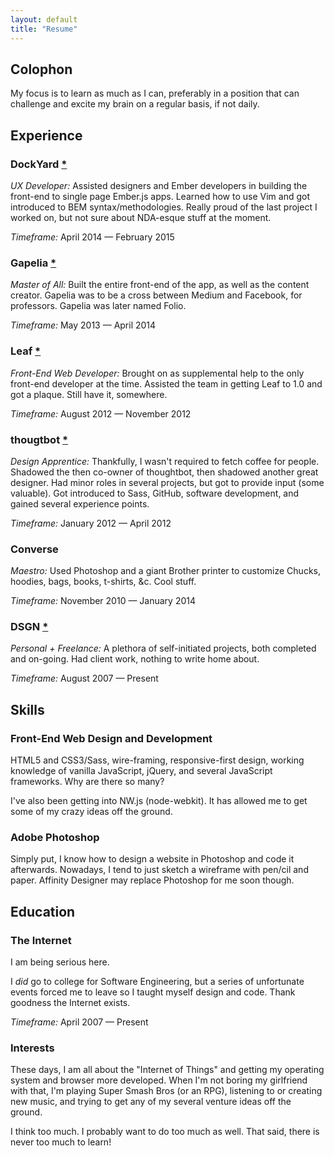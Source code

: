 ```yaml
---
layout: default
title: "Resume"
---
```


<h2 class="title">Colophon</h2>

My focus is to learn as much as I can, preferably in a position that can challenge and excite my brain on a regular basis, if not daily.



<div class="divider">
  <span class="divider__shape-01"></span>
  <span class="divider__shape-02"></span>
  <span class="divider__shape-03"></span>
  <span class="divider__shape-04"></span>
</div>



<h2 class="title">Experience</h2>

### DockYard [*](http://dockyard.com)

*UX Developer:*
Assisted designers and Ember developers in building the front-end to single page Ember.js apps. Learned how to use Vim and got introduced to BEM syntax/methodologies. Really proud of the last project I worked on, but not sure about NDA-esque stuff at the moment.

*Timeframe:*
April 2014 — February 2015



### Gapelia [*](http://gapelia.com)

*Master of All:*
Built the entire front-end of the app, as well as the content creator. Gapelia was to be a cross between Medium and Facebook, for professors. Gapelia was later named Folio.

*Timeframe:*
May 2013 — April 2014



### Leaf [*](http://leaf.me)

*Front-End Web Developer:*
Brought on as supplemental help to the only front-end developer at the time. Assisted the team in getting Leaf to 1.0 and got a plaque. Still have it, somewhere.

*Timeframe:*
August 2012 — November 2012



### thougtbot [*](http://thoughtbot.com)

*Design Apprentice:*
Thankfully, I wasn't required to fetch coffee for people. Shadowed the then co-owner of thoughtbot, then shadowed another great designer. Had minor roles in several projects, but got to provide input (some valuable). Got introduced to Sass, GitHub, software development, and gained several experience points.

*Timeframe:*
January 2012 — April 2012



### Converse

*Maestro:*
Used Photoshop and a giant Brother printer to customize Chucks, hoodies, bags, books, t-shirts, &c. Cool stuff.

*Timeframe:*
November 2010 — January 2014



### DSGN [*](http://dsgn.io)

*Personal + Freelance:*
A plethora of self-initiated projects, both completed and on-going. Had client work, nothing to write home about.

*Timeframe:*
August 2007 — Present



<div class="divider">
  <span class="divider__shape-01"></span>
  <span class="divider__shape-02"></span>
  <span class="divider__shape-03"></span>
  <span class="divider__shape-04"></span>
</div>



<h2 class="title">Skills</h2>

### Front-End Web Design and Development

HTML5 and CSS3/Sass, wire-framing, responsive-first design, working knowledge of vanilla JavaScript, jQuery, and several JavaScript frameworks. Why are there so many?

I've also been getting into NW.js (node-webkit). It has allowed me to get some of my crazy ideas off the ground.

### Adobe Photoshop

Simply put, I know how to design a website in Photoshop and code it afterwards. Nowadays, I tend to just sketch a wireframe with pen/cil and paper. Affinity Designer may replace Photoshop for me soon though.



<div class="divider">
  <span class="divider__shape-01"></span>
  <span class="divider__shape-02"></span>
  <span class="divider__shape-03"></span>
  <span class="divider__shape-04"></span>
</div>



<h2 class="title">Education</h2>

### The Internet

I am being serious here.

I *did* go to college for Software Engineering, but a series of unfortunate events forced me to leave so I taught myself design and code. Thank goodness the Internet exists.

*Timeframe:*
April 2007 — Present



<div class="divider">
  <span class="divider__shape-01"></span>
  <span class="divider__shape-02"></span>
  <span class="divider__shape-03"></span>
  <span class="divider__shape-04"></span>
</div>



### Interests

These days, I am all about the "Internet of Things" and getting my operating system and browser more developed. When I'm not boring my girlfriend with that, I'm playing Super Smash Bros (or an RPG), listening to or creating new music, and trying to get any of my several venture ideas off the ground.

I think too much. I probably want to do too much as well. That said, there is never too much to learn!



<div class="divider">
  <span class="divider__shape-01"></span>
  <span class="divider__shape-02"></span>
  <span class="divider__shape-03"></span>
  <span class="divider__shape-04"></span>
</div>